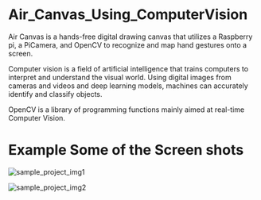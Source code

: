 # Air_Canvas_Using_ComputerVision

Air Canvas is a hands-free digital drawing canvas that utilizes a Raspberry pi, a PiCamera, and OpenCV to recognize and map hand gestures onto a screen.

Computer vision is a field of artificial intelligence that trains computers to interpret and understand the visual world.
Using digital images from cameras and videos and deep learning models, machines can accurately identify and classify objects.

OpenCV is a library of programming functions mainly aimed at real-time Computer Vision.

# Example Some of the Screen shots
![sample_project_img1](https://user-images.githubusercontent.com/85254301/211049624-1493c246-8e5d-4571-8f08-535c3fe77452.png)

![sample_project_img2](https://user-images.githubusercontent.com/85254301/211049655-34179c28-4455-4f4c-86c0-99b6b909b5f4.png)
